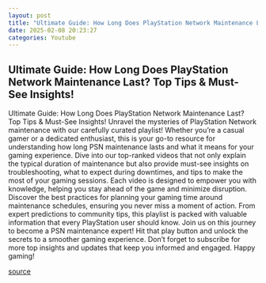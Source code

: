```yaml
---
layout: post
title: "Ultimate Guide: How Long Does PlayStation Network Maintenance Last? Top Tips & Must-See Insights!"
date: 2025-02-08 20:23:27
categories: Youtube
---
```


## Ultimate Guide: How Long Does PlayStation Network Maintenance Last? Top Tips & Must-See Insights!

Ultimate Guide: How Long Does PlayStation Network Maintenance Last? Top Tips & Must-See Insights!
Unravel the mysteries of PlayStation Network maintenance with our carefully curated playlist! Whether you’re a casual gamer or a dedicated enthusiast, this is your go-to resource for understanding how long PSN maintenance lasts and what it means for your gaming experience. 
Dive into our top-ranked videos that not only explain the typical duration of maintenance but also provide must-see insights on troubleshooting, what to expect during downtimes, and tips to make the most of your gaming sessions. Each video is designed to empower you with knowledge, helping you stay ahead of the game and minimize disruption.
Discover the best practices for planning your gaming time around maintenance schedules, ensuring you never miss a moment of action. From expert predictions to community tips, this playlist is packed with valuable information that every PlayStation user should know.
Join us on this journey to become a PSN maintenance expert! Hit that play button and unlock the secrets to a smoother gaming experience. Don’t forget to subscribe for more top insights and updates that keep you informed and engaged. Happy gaming!

[source](https://www.youtube.com/playlist?list=PLLkzyMGsB0K040pGDela4RSO2zEBvoLIn)